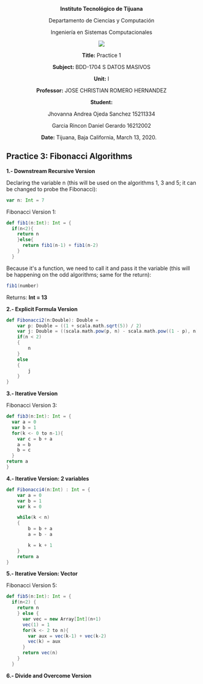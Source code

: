 <div align="center">

**Instituto Tecnológico de Tijuana**

Departamento de Ciencias y Computación

Ingeniería en Sistemas Computacionales

 [![](https://upload.wikimedia.org/wikipedia/commons/2/2e/ITT.jpg)](https://upload.wikimedia.org/wikipedia/commons/2/2e/ITT.jpg)

**Title:**
Practice 1

**Subject:**
BDD-1704 S DATOS MASIVOS

**Unit:**
 I

**Professor:**
JOSE CHRISTIAN ROMERO HERNANDEZ

**Student:**

Jhovanna Andrea Ojeda Sanchez
15211334

Garcia Rincon Daniel Gerardo
16212002



**Date:**
Tijuana, Baja California, March 13, 2020. 
</div>


## Practice 3: Fibonacci Algorithms

**1.- Downstream Recursive Version**

Declaring the variable n (this will be used on the algorithms 1, 3 and 5; it can be changed to probe the Fibonacci):
```scala
var n: Int = 7
```

Fibonacci Version 1:
```scala
def fib1(n:Int): Int = {
  if(n<2){
    return n
    }else{
      return fib1(n-1) + fib1(n-2)
    }
  }
```

Because it's a function, we need to call it and pass it the variable (this will be happening on the odd algorithms; same for the return):
```scala
fib1(number)
```
Returns: **Int = 13**

**2.- Explicit Formula Version**

```scala
def Fibonacci2(n:Double): Double = 
	var p: Double = ((1 + scala.math.sqrt(5)) / 2)
	var j: Double = ((scala.math.pow(p, n) - scala.math.pow((1 - p), n)) / scala.math.sqrt(5))
	if(n < 2)
	{
		n
	}
	else
	{
		j
	}
}
```


**3.- Iterative Version**

Fibonacci Version 3:
```scala
def fib3(n:Int): Int = {
  var a = 0
  var b = 1
  for(k <- 0 to n-1){
    var c = b + a
    a = b
    b = c
  }
return a
}
```

**4.- Iterative Version: 2 variables**

```scala
def Fibonacci4(n:Int) : Int = {
	var a = 0
	var b = 1
	var k = 0

	while(k < n)
	{
		b = b + a
		a = b - a

		k = k + 1 
	}
	return a
}
```

**5.- Iterative Version: Vector**

Fibonacci Version 5:
```scala
def fib5(n:Int): Int = {
  if(n<2) {
    return n
    } else {
      var vec = new Array[Int](n+1)
      vec(1) = 1
      for(k <- 2 to n){
        var aux = vec(k-1) + vec(k-2)
        vec(k) = aux
      }
      return vec(n)
    }
  }
```

**6.- Divide and Overcome Version**
